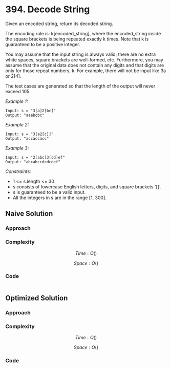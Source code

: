 # 394. Decode String
Given an encoded string, return its decoded string.

The encoding rule is: k[encoded_string], where the encoded_string inside the square brackets is being repeated exactly k times. Note that k is guaranteed to be a positive integer.

You may assume that the input string is always valid; there are no extra white spaces, square brackets are well-formed, etc. Furthermore, you may assume that the original data does not contain any digits and that digits are only for those repeat numbers, k. For example, there will not be input like 3a or 2[4].

The test cases are generated so that the length of the output will never exceed 105.

*Example 1:*

```
Input: s = "3[a]2[bc]"
Output: "aaabcbc"
```

*Example 2:*

```
Input: s = "3[a2[c]]"
Output: "accaccacc"
```

*Example 3:*

```
Input: s = "2[abc]3[cd]ef"
Output: "abcabccdcdcdef"
```

*Constraints:*

* 1 <= s.length <= 30
* s consists of lowercase English letters, digits, and square brackets '[]'.
* s is guaranteed to be a valid input.
* All the integers in s are in the range [1, 300].

## Naive Solution

### Approach
<!-- Describe your approach to solving the problem. -->

### Complexity
$$Time: O()$$

$$Space: O()$$

### Code
```py

```

## Optimized Solution

### Approach
<!-- Describe your approach to solving the problem. -->

### Complexity
$$Time: O()$$

$$Space: O()$$

### Code
```py

```
